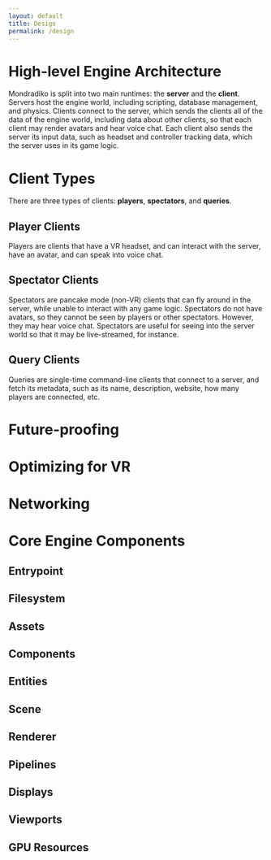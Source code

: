 ```yaml
---
layout: default
title: Design
permalink: /design
---
```


# High-level Engine Architecture

Mondradiko is split into two main runtimes: the **server** and the **client**.
Servers host the engine world, including scripting, database management,
and physics. Clients connect to the server, which sends the clients all of the
data of the engine world, including data about other clients, so that each
client may render avatars and hear voice chat. Each client also sends the server
its input data, such as headset and controller tracking data, which the server
uses in its game logic.

# Client Types

There are three types of clients: **players**, **spectators**, and **queries**.

## Player Clients

Players are clients that have a VR headset, and can interact with the server,
have an avatar, and can speak into voice chat.

## Spectator Clients

Spectators are pancake mode (non-VR) clients that can fly around in the server,
while unable to interact with any game logic. Spectators do not have avatars,
so they cannot be seen by players or other spectators. However, they may hear
voice chat. Spectators are useful for seeing into the server world so that it
may be live-streamed, for instance.

## Query Clients

Queries are single-time command-line clients that connect to a server, and fetch
its metadata, such as its name, description, website, how many players are
connected, etc.

# Future-proofing

# Optimizing for VR

# Networking

# Core Engine Components

## Entrypoint

## Filesystem

## Assets

## Components

## Entities

## Scene

## Renderer

## Pipelines

## Displays

## Viewports

##  GPU Resources
